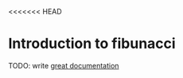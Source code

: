 <<<<<<< HEAD
# Introduction to fibunacci
TODO: write [great documentation](http://jacobian.org/writing/what-to-write/)
